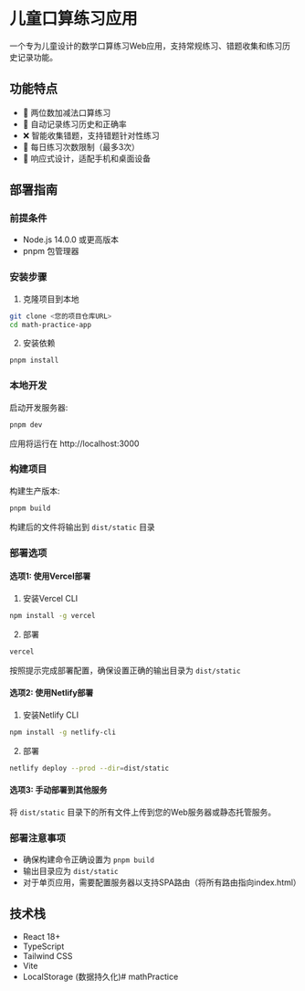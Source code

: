 # 儿童口算练习应用

一个专为儿童设计的数学口算练习Web应用，支持常规练习、错题收集和练习历史记录功能。

## 功能特点

- 🧮 两位数加减法口算练习
- 📝 自动记录练习历史和正确率
- ❌ 智能收集错题，支持错题针对性练习
- 🔄 每日练习次数限制（最多3次）
- 📱 响应式设计，适配手机和桌面设备

## 部署指南

### 前提条件

- Node.js 14.0.0 或更高版本
- pnpm 包管理器

### 安装步骤

1. 克隆项目到本地
```bash
git clone <您的项目仓库URL>
cd math-practice-app
```

2. 安装依赖
```bash
pnpm install
```

### 本地开发

启动开发服务器:
```bash
pnpm dev
```
应用将运行在 http://localhost:3000

### 构建项目

构建生产版本:
```bash
pnpm build
```
构建后的文件将输出到 `dist/static` 目录

### 部署选项

#### 选项1: 使用Vercel部署

1. 安装Vercel CLI
```bash
npm install -g vercel
```

2. 部署
```bash
vercel
```
按照提示完成部署配置，确保设置正确的输出目录为 `dist/static`

#### 选项2: 使用Netlify部署

1. 安装Netlify CLI
```bash
npm install -g netlify-cli
```

2. 部署
```bash
netlify deploy --prod --dir=dist/static
```

#### 选项3: 手动部署到其他服务

将 `dist/static` 目录下的所有文件上传到您的Web服务器或静态托管服务。

### 部署注意事项

- 确保构建命令正确设置为 `pnpm build`
- 输出目录应为 `dist/static`
- 对于单页应用，需要配置服务器以支持SPA路由（将所有路由指向index.html）

## 技术栈

- React 18+
- TypeScript
- Tailwind CSS
- Vite
- LocalStorage (数据持久化)#   m a t h P r a c t i c e  
 